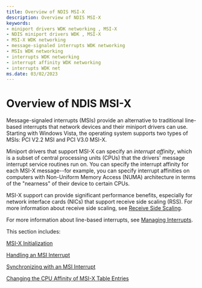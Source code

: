 ```yaml
---
title: Overview of NDIS MSI-X
description: Overview of NDIS MSI-X
keywords:
- miniport drivers WDK networking , MSI-X
- NDIS miniport drivers WDK , MSI-X
- MSI-X WDK networking
- message-signaled interrupts WDK networking
- MSIs WDK networking
- interrupts WDK networking
- interrupt affinity WDK networking
- interrupts WDK net
ms.date: 03/02/2023
---
```


# Overview of NDIS MSI-X





Message-signaled interrupts (MSIs) provide an alternative to traditional line-based interrupts that network devices and their miniport drivers can use. Starting with Windows Vista, the operating system supports two types of MSIs: PCI V2.2 MSI and PCI V3.0 MSI-X.

Miniport drivers that support MSI-X can specify an *interrupt affinity*, which is a subset of central processing units (CPUs) that the drivers' message interrupt service routines run on. You can specify the interrupt affinity for each MSI-X message--for example, you can specify interrupt affinities on computers with Non-Uniform Memory Access (NUMA) architecture in terms of the "nearness" of their device to certain CPUs.

MSI-X support can provide significant performance benefits, especially for network interface cards (NICs) that support receive side scaling (RSS). For more information about receive side scaling, see [Receive Side Scaling](./receive-side-scaling-version-2-rssv2-.md).

For more information about line-based interrupts, see [Managing Interrupts](registering-and-deregistering-interrupts.md).

This section includes:

[MSI-X Initialization](msi-x-initialization.md)

[Handling an MSI Interrupt](handling-an-msi-interrupt.md)

[Synchronizing with an MSI Interrupt](synchronizing-with-an-msi-interrupt.md)

[Changing the CPU Affinity of MSI-X Table Entries](changing-the-cpu-affinity-of-msi-x-table-entries.md)

 


